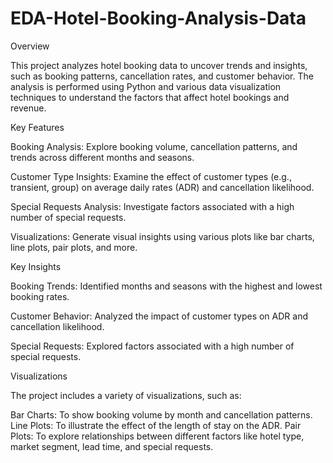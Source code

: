 # EDA-Hotel-Booking-Analysis-Data

Overview

This project analyzes hotel booking data to uncover trends and insights, such as booking patterns, cancellation rates, and customer behavior. The analysis is performed using Python and various data visualization techniques to understand the factors that affect hotel bookings and revenue.

Key Features

Booking Analysis: Explore booking volume, cancellation patterns, and trends across different months and seasons.

Customer Type Insights: Examine the effect of customer types (e.g., transient, group) on average daily rates (ADR) and cancellation likelihood.

Special Requests Analysis: Investigate factors associated with a high number of special requests.

Visualizations: Generate visual insights using various plots like bar charts, line plots, pair plots, and more.

Key Insights

Booking Trends: Identified months and seasons with the highest and lowest booking rates.

Customer Behavior: Analyzed the impact of customer types on ADR and cancellation likelihood.

Special Requests: Explored factors associated with a high number of special requests.

Visualizations

The project includes a variety of visualizations, such as:

Bar Charts: To show booking volume by month and cancellation patterns.
Line Plots: To illustrate the effect of the length of stay on the ADR.
Pair Plots: To explore relationships between different factors like hotel type, market segment, lead time, and special requests.

